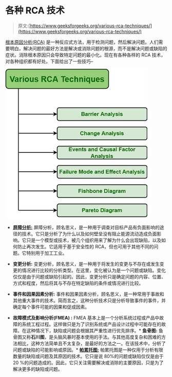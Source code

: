 # 各种 RCA 技术

> 原文:[https://www.geeksforgeeks.org/various-rca-techniques/](https://www.geeksforgeeks.org/various-rca-techniques/)

[根本原因分析(RCA)](https://www.geeksforgeeks.org/basic-principle-of-root-cause-analysis/) 是一种反应式方法，用于检测问题，然后解决问题。人们需要明白，解决问题的最好方法是解决或消除问题的根源，而不是解决问题或缺陷的症状。消除根本原因只会导致特定问题的最小化。现在有各种各样的 RCA 技术，对各种组织都有好处。下面给出了一些技巧–

[![](img/93380e451372d70999104e0a7bcc895f.png)](https://media.geeksforgeeks.org/wp-content/uploads/20200919231813/D13111.png)

*   **[屏障分析:](https://www.geeksforgeeks.org/basic-elements-of-barrier-analysis/)**
    屏障分析，顾名思义，是一种用于调查对目标产品有负面影响的途径的技术。它只是分析了为什么以及如何壁垒没有阻止能源流动造成负面影响。它只是一个模型或技术，被几个组织用来了解为什么会出现缺陷，以及如何防止再次发生。它适用于基于安全性的 RCA，但也可用于其他不同的问题。它特别用于加工工业。
*   **变更分析:**
    变更分析，顾名思义，是一种用于将发生的变更与不存在或发生变更的情况进行比较的分析类型。在这里，变化被认为是一个问题或缺陷。变化仅仅是由于问题或缺陷引起的。因此，变更分析只是确定问题的内容、位置、方式和程度，然后将其与不存在特定缺陷的条件或情况进行比较。
*   **事件和因果因素分析:**
    事件和因果因素分析，顾名思义，是一种常用于事故和其他重大事件的技术。简而言之，这种分析技术只是分析导致事件的事件，并确定每个事件可能的因果和促成因素。

*   **故障模式及影响分析(FMEA) :**
    FMEA 基本上是一个分析系统过程或产品中故障的系统工程过程。这样做只是为了识别系统或产品设计过程中可能存在的故障。在这种情况下，缺陷或问题会根据其严重性进行优先排序。*   **鱼骨图:**
    鱼骨图又称**石川图**，是头脑风暴时基本使用的手法。与其他高度复杂和困难的方法相比，这种方法简单且不太复杂，是最好的方法之一。在该技术中，分析了问题或缺陷的可能影响或原因。*   **[帕累托图:](https://www.geeksforgeeks.org/when-to-use-a-defect-pareto-chart/)**
    帕累托图是一种仅用于分析有限数量的缺陷或问题及其原因的技术。它只是说 80%的问题或缺陷仅仅是由于 20 %的问题造成的。因此，它只关注需要解决或消除的主要原因，只是为了解决更多的缺陷或问题。